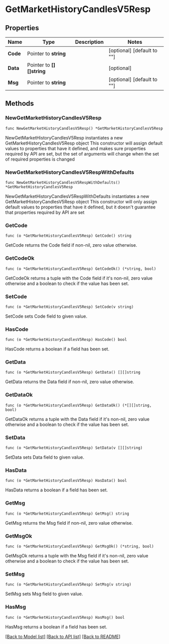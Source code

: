 # GetMarketHistoryCandlesV5Resp

## Properties

Name | Type | Description | Notes
------------ | ------------- | ------------- | -------------
**Code** | Pointer to **string** |  | [optional] [default to ""]
**Data** | Pointer to **[][]string** |  | [optional] 
**Msg** | Pointer to **string** |  | [optional] [default to ""]

## Methods

### NewGetMarketHistoryCandlesV5Resp

`func NewGetMarketHistoryCandlesV5Resp() *GetMarketHistoryCandlesV5Resp`

NewGetMarketHistoryCandlesV5Resp instantiates a new GetMarketHistoryCandlesV5Resp object
This constructor will assign default values to properties that have it defined,
and makes sure properties required by API are set, but the set of arguments
will change when the set of required properties is changed

### NewGetMarketHistoryCandlesV5RespWithDefaults

`func NewGetMarketHistoryCandlesV5RespWithDefaults() *GetMarketHistoryCandlesV5Resp`

NewGetMarketHistoryCandlesV5RespWithDefaults instantiates a new GetMarketHistoryCandlesV5Resp object
This constructor will only assign default values to properties that have it defined,
but it doesn't guarantee that properties required by API are set

### GetCode

`func (o *GetMarketHistoryCandlesV5Resp) GetCode() string`

GetCode returns the Code field if non-nil, zero value otherwise.

### GetCodeOk

`func (o *GetMarketHistoryCandlesV5Resp) GetCodeOk() (*string, bool)`

GetCodeOk returns a tuple with the Code field if it's non-nil, zero value otherwise
and a boolean to check if the value has been set.

### SetCode

`func (o *GetMarketHistoryCandlesV5Resp) SetCode(v string)`

SetCode sets Code field to given value.

### HasCode

`func (o *GetMarketHistoryCandlesV5Resp) HasCode() bool`

HasCode returns a boolean if a field has been set.

### GetData

`func (o *GetMarketHistoryCandlesV5Resp) GetData() [][]string`

GetData returns the Data field if non-nil, zero value otherwise.

### GetDataOk

`func (o *GetMarketHistoryCandlesV5Resp) GetDataOk() (*[][]string, bool)`

GetDataOk returns a tuple with the Data field if it's non-nil, zero value otherwise
and a boolean to check if the value has been set.

### SetData

`func (o *GetMarketHistoryCandlesV5Resp) SetData(v [][]string)`

SetData sets Data field to given value.

### HasData

`func (o *GetMarketHistoryCandlesV5Resp) HasData() bool`

HasData returns a boolean if a field has been set.

### GetMsg

`func (o *GetMarketHistoryCandlesV5Resp) GetMsg() string`

GetMsg returns the Msg field if non-nil, zero value otherwise.

### GetMsgOk

`func (o *GetMarketHistoryCandlesV5Resp) GetMsgOk() (*string, bool)`

GetMsgOk returns a tuple with the Msg field if it's non-nil, zero value otherwise
and a boolean to check if the value has been set.

### SetMsg

`func (o *GetMarketHistoryCandlesV5Resp) SetMsg(v string)`

SetMsg sets Msg field to given value.

### HasMsg

`func (o *GetMarketHistoryCandlesV5Resp) HasMsg() bool`

HasMsg returns a boolean if a field has been set.


[[Back to Model list]](../README.md#documentation-for-models) [[Back to API list]](../README.md#documentation-for-api-endpoints) [[Back to README]](../README.md)


